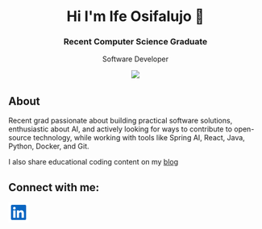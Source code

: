<h1 align="center"> Hi I'm Ife Osifalujo 👋</h1>

<h3 align="center">Recent Computer Science Graduate</h3>
<p align="center">Software Developer</p>

<p align="center"><a href="https://u8views.com/github/osifalujoi1"><img src="https://u8views.com/api/v1/github/profiles/122557631/views/total-count.svg"></a></p>

## About
Recent grad passionate about building practical software solutions, enthusiastic about AI, and actively looking for ways to contribute to open-source technology, while working with tools like Spring AI, React, Java, Python, Docker, and Git.

<p> I also share educational coding content on my <a href="https://stackedsolutionsblog.netlify.app">blog</a></p>
  
## Connect with me:
<a href="https://www.linkedin.com/in/ife-osifalujo/" target="_blank">
  <img src="https://github.com/osifalujoi1/osifalujoi1/blob/main/linkedin-svgrepo-com.svg" width="40" height="40">
</a>
